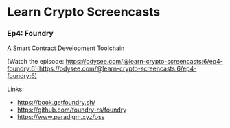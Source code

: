 # Learn Crypto Screencasts
###  Ep4: Foundry
A Smart Contract Development Toolchain

[Watch the episode: https://odysee.com/@learn-crypto-screencasts:6/ep4-foundry:6](https://odysee.com/@learn-crypto-screencasts:6/ep4-foundry:6)

Links:
- https://book.getfoundry.sh/
- https://github.com/foundry-rs/foundry
- https://www.paradigm.xyz/oss
